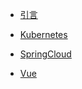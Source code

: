 - [引言]()

- [Kubernetes](document/kubernetes/)

- [SpringCloud](document/SpringCloud/)

- [Vue](document/Vue/)

  



